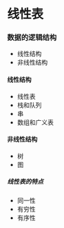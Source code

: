 
# 线性表

### 数据的逻辑结构
* 线性结构
* 非线性结构

#### 线性结构
* 线性表
* 栈和队列
* 串
* 数组和广义表

#### 非线性结构
* 树
* 图

##### 线性表的特点
* 同一性
* 有穷性
* 有序性

